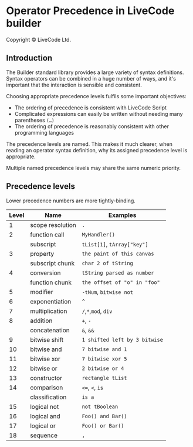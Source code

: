# Operator Precedence in LiveCode builder
Copyright © LiveCode Ltd.

## Introduction

The Builder standard library provides a large variety of syntax definitions.
Syntax operators can be combined in a huge number of ways, and it's important
that the interaction is sensible and consistent.

Choosing appropriate precedence levels fulfils some important objectives:

- The ordering of precedence is consistent with LiveCode Script
- Complicated expressions can easily be written without needing many
  parentheses `(…)`
- The ordering of precedence is reasonably consistent with other programming
  languages

The precedence levels are named.  This makes it much clearer, when reading an
operator syntax definition, why its assigned precedence level is appropriate.

Multiple named precedence levels may share the same numeric priority.

## Precedence levels

Lower precedence numbers are more tightly-binding.

| Level | Name              | Examples                      |
|-------|-------------------|-------------------------------|
| 1     | scope resolution  | `.`                           |
| 2     | function call     | `MyHandler()`                 |
|       | subscript         | `tList[1]`, `tArray["key"]`   |
| 3     | property          | `the paint of this canvas`    |
|       | subscript chunk   | `char 2 of tString`           |
| 4     | conversion        | `tString parsed as number`    |
|       | function chunk    | `the offset of "o" in "foo"`  |
| 5     | modifier          | `-tNum`, `bitwise not`        |
| 6     | exponentiation    | `^`                           |
| 7     | multiplication    | `/`,`*`,`mod`, `div`          |
| 8     | addition          | `+`, `-`                      |
|       | concatenation     | `&`, `&&`                     |
| 9     | bitwise shift     | `1 shifted left by 3 bitwise` |
| 10    | bitwise and       | `7 bitwise and 1`             |
| 11    | bitwise xor       | `7 bitwise xor 5`             |
| 12    | bitwise or        | `2 bitwise or 4`              |
| 13    | constructor       | `rectangle tList`             |
| 14    | comparison        | `<=`, `<`, `is`               |
|       | classification    | `is a`                        |
| 15    | logical not       | `not tBoolean`                |
| 16    | logical and       | `Foo() and Bar()`             |
| 17    | logical or        | `Foo() or Bar()`              |
| 18    | sequence          | `,`                           |

